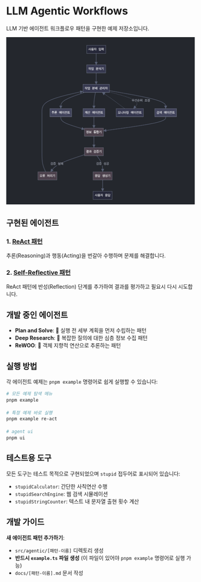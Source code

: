 # LLM Agentic Workflows

LLM 기반 에이전트 워크플로우 패턴을 구현한 예제 저장소입니다.

![alt text](image.png)

## 구현된 에이전트

### 1. [ReAct 패턴](src/agentic/re-act/docs/re-act.md)

추론(Reasoning)과 행동(Acting)을 번갈아 수행하며 문제를 해결합니다.

### 2. [Self-Reflective 패턴](src/agentic/self-reflective/docs/self-reflective.md)

ReAct 패턴에 반성(Reflection) 단계를 추가하여 결과를 평가하고 필요시 다시 시도합니다.

## 개발 중인 에이전트

- **Plan and Solve**: 🚧 실행 전 세부 계획을 먼저 수립하는 패턴
- **Deep Research**: 🚧 복잡한 질의에 대한 심층 정보 수집 패턴
- **ReWOO**: 🚧 객체 지향적 연산으로 추론하는 패턴

## 실행 방법

각 에이전트 예제는 `pnpm example` 명령어로 쉽게 실행할 수 있습니다:

```bash
# 모든 예제 탐색 메뉴
pnpm example

# 특정 예제 바로 실행
pnpm example re-act

# agent ui
pnpm ui
```

## 테스트용 도구

모든 도구는 테스트 목적으로 구현되었으며 `stupid` 접두어로 표시되어 있습니다:

- `stupidCalculator`: 간단한 사칙연산 수행
- `stupidSearchEngine`: 웹 검색 시뮬레이션
- `stupidStringCounter`: 텍스트 내 문자열 출현 횟수 계산

## 개발 가이드

**새 에이전트 패턴 추가하기**:

- `src/agentic/[패턴-이름]` 디렉토리 생성
- **반드시 `example.ts` 파일 생성** (이 파일이 있어야 `pnpm example` 명령어로 실행 가능)
- `docs/[패턴-이름].md` 문서 작성
